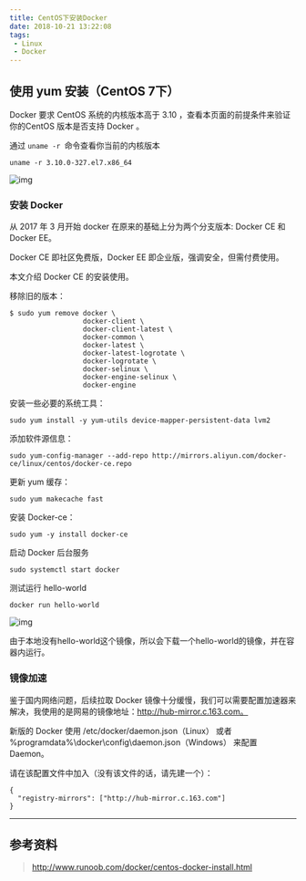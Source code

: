 ```yaml
---
title: CentOS下安装Docker
date: 2018-10-21 13:22:08
tags:
 - Linux
 - Docker
---
```






## 使用 yum 安装（CentOS 7下）

Docker 要求 CentOS 系统的内核版本高于 3.10 ，查看本页面的前提条件来验证你的CentOS 版本是否支持 Docker 。

<!--more-->

通过 `uname -r `命令查看你当前的内核版本

```
uname -r 3.10.0-327.el7.x86_64
```

![img](http://www.runoob.com/wp-content/uploads/2016/05/docker08.png)

### 安装 Docker

从 2017 年 3 月开始 docker 在原来的基础上分为两个分支版本: Docker CE 和 Docker EE。

Docker CE 即社区免费版，Docker EE 即企业版，强调安全，但需付费使用。

本文介绍 Docker CE 的安装使用。

移除旧的版本：

```shell
$ sudo yum remove docker \
                  docker-client \
                  docker-client-latest \
                  docker-common \
                  docker-latest \
                  docker-latest-logrotate \
                  docker-logrotate \
                  docker-selinux \
                  docker-engine-selinux \
                  docker-engine
```

安装一些必要的系统工具：

```shell
sudo yum install -y yum-utils device-mapper-persistent-data lvm2
```

添加软件源信息：

```shell
sudo yum-config-manager --add-repo http://mirrors.aliyun.com/docker-ce/linux/centos/docker-ce.repo
```

更新 yum 缓存：

```shell
sudo yum makecache fast
```

安装 Docker-ce：

```shell
sudo yum -y install docker-ce
```

启动 Docker 后台服务

```shell
sudo systemctl start docker
```

测试运行 hello-world

```shell
docker run hello-world
```

![img](http://www.runoob.com/wp-content/uploads/2016/05/docker12.png)

由于本地没有hello-world这个镜像，所以会下载一个hello-world的镜像，并在容器内运行。

### 镜像加速

鉴于国内网络问题，后续拉取 Docker 镜像十分缓慢，我们可以需要配置加速器来解决，我使用的是网易的镜像地址：http://hub-mirror.c.163.com。

新版的 Docker 使用 /etc/docker/daemon.json（Linux） 或者 %programdata%\docker\config\daemon.json（Windows） 来配置 Daemon。

请在该配置文件中加入（没有该文件的话，请先建一个）：

```shell
{
  "registry-mirrors": ["http://hub-mirror.c.163.com"]
}
```

------

## 参考资料

> http://www.runoob.com/docker/centos-docker-install.html